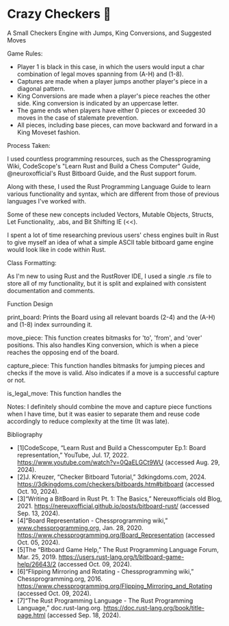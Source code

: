 # Crazy Checkers 🤪
A Small Checkers Engine with Jumps, King Conversions, and Suggested Moves


Game Rules:
- Player 1 is black in this case, in which the users would input a char combination of legal moves spanning from (A-H) and (1-8).
- Captures are made when a player jumps another player's piece in a diagonal pattern.
- King Conversions are made when a player's piece reaches the other side. King conversion is indicated by an uppercase letter.
- The game ends when players have either 0 pieces or exceeded 30 moves in the case of stalemate prevention.
- All pieces, including base pieces, can move backward and forward in a King Moveset fashion.

Process Taken:

I used countless programming resources, such as the Chessprograming Wiki, CodeScope's "Learn Rust and Build a Chess Computer" Guide, @neuroxofficial's Rust Bitboard Guide, and the Rust support forum.

Along with these, I used the Rust Programming Language Guide to learn various functionality and syntax, which are different from those of previous languages I've worked with.

Some of these new concepts included Vectors, Mutable Objects, Structs, Let Functionality, .abs, and Bit Shifting IE (<<).

I spent a lot of time researching previous users' chess engines built in Rust to give myself an idea of what a simple ASCII table bitboard game engine would look like in code within Rust.

Class Formatting:

As I'm new to using Rust and the RustRover IDE, I used a single .rs file to store all of my functionality, but it is split and explained with consistent documentation and comments.

Function Design

print_board: Prints the Board using all relevant boards (2-4) and the (A-H) and (1-8) index surrounding it. 

move_piece: This function creates bitmasks for 'to', 'from', and 'over' positions. This also handles King conversion, which is when a piece reaches the opposing end of the board.

capture_piece: This function handles bitmasks for jumping pieces and checks if the move is valid. Also indicates if a move is a successful capture or not.

is_legal_move: This function handles the 

Notes: I definitely should combine the move and capture piece functions when I have time, but it was easier to separate them and reuse code accordingly to reduce complexity at the time (It was late).






Bibliography
- [1]CodeScope, “Learn Rust and Build a Chesscomputer Ep.1: Board representation,” YouTube, Jul. 17, 2022. https://www.youtube.com/watch?v=0QaELGCt9WU (accessed Aug. 29, 2024).
- [2]J. Kreuzer, “Checker Bitboard Tutorial,” 3dkingdoms.com, 2024. https://3dkingdoms.com/checkers/bitboards.htm#bitboard (accessed Oct. 10, 2024).
- [3]“Writing a BitBoard in Rust Pt. 1: The Basics,” Nereuxofficials old Blog, 2021. https://nereuxofficial.github.io/posts/bitboard-rust/ (accessed Sep. 13, 2024).
- [4]“Board Representation - Chessprogramming wiki,” www.chessprogramming.org, Jan. 28, 2020. https://www.chessprogramming.org/Board_Representation (accessed Oct. 05, 2024).
- [5]The “Bitboard Game Help,” The Rust Programming Language Forum, Mar. 25, 2019. https://users.rust-lang.org/t/bitboard-game-help/26643/2 (accessed Oct. 09, 2024).
- [6]“Flipping Mirroring and Rotating - Chessprogramming wiki,” Chessprogramming.org, 2016. https://www.chessprogramming.org/Flipping_Mirroring_and_Rotating (accessed Oct. 09, 2024).
- [7]“The Rust Programming Language - The Rust Programming Language,” doc.rust-lang.org. https://doc.rust-lang.org/book/title-page.html (accessed Sep. 18, 2024).
